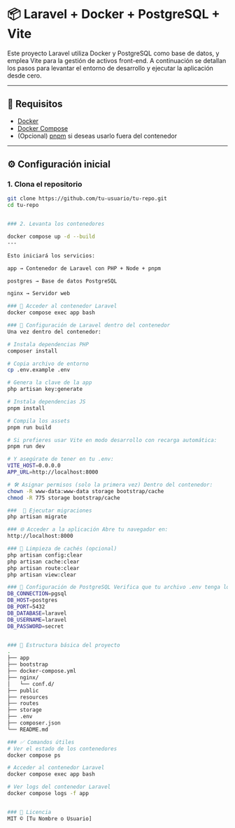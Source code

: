 # 📦 Laravel + Docker + PostgreSQL + Vite

Este proyecto Laravel utiliza Docker y PostgreSQL como base de datos, y emplea Vite para la gestión de activos front-end. A continuación se detallan los pasos para levantar el entorno de desarrollo y ejecutar la aplicación desde cero.

---

## 🚀 Requisitos

- [Docker](https://www.docker.com/)
- [Docker Compose](https://docs.docker.com/compose/)
- (Opcional) [pnpm](https://pnpm.io/) si deseas usarlo fuera del contenedor

---

## ⚙️ Configuración inicial

### 1. Clona el repositorio

```bash
git clone https://github.com/tu-usuario/tu-repo.git
cd tu-repo


### 2. Levanta los contenedores

docker compose up -d --build
---

Esto iniciará los servicios:

app → Contenedor de Laravel con PHP + Node + pnpm

postgres → Base de datos PostgreSQL

nginx → Servidor web

### 🧪 Acceder al contenedor Laravel
docker compose exec app bash

### 🔧 Configuración de Laravel dentro del contenedor
Una vez dentro del contenedor:

# Instala dependencias PHP
composer install

# Copia archivo de entorno
cp .env.example .env

# Genera la clave de la app
php artisan key:generate

# Instala dependencias JS
pnpm install

# Compila los assets
pnpm run build

# Si prefieres usar Vite en modo desarrollo con recarga automática:
pnpm run dev

# Y asegúrate de tener en tu .env:
VITE_HOST=0.0.0.0
APP_URL=http://localhost:8000

# 🛠️ Asignar permisos (solo la primera vez) Dentro del contenedor:
chown -R www-data:www-data storage bootstrap/cache
chmod -R 775 storage bootstrap/cache

###  🧱 Ejecutar migraciones
php artisan migrate

### 🌐 Acceder a la aplicación Abre tu navegador en:
http://localhost:8000

### 🧹 Limpieza de cachés (opcional)
php artisan config:clear
php artisan cache:clear
php artisan route:clear
php artisan view:clear

### 🐘 Configuración de PostgreSQL Verifica que tu archivo .env tenga lo siguiente:
DB_CONNECTION=pgsql
DB_HOST=postgres
DB_PORT=5432
DB_DATABASE=laravel
DB_USERNAME=laravel
DB_PASSWORD=secret


### 📂 Estructura básica del proyecto
.
├── app
├── bootstrap
├── docker-compose.yml
├── nginx/
│   └── conf.d/
├── public
├── resources
├── routes
├── storage
├── .env
├── composer.json
└── README.md

### ✅ Comandos útiles
# Ver el estado de los contenedores
docker compose ps

# Acceder al contenedor Laravel
docker compose exec app bash

# Ver logs del contenedor Laravel
docker compose logs -f app


### 📄 Licencia
MIT © [Tu Nombre o Usuario]